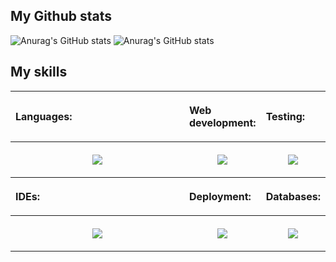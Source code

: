 ## My Github stats
![Anurag's GitHub stats](https://github-readme-stats-sigma-five.vercel.app/api?username=FrancescoMazzitelli&count_private=true&show_icons=true&theme=gruvbox&line_height=40)
![Anurag's GitHub stats](https://github-readme-stats-sigma-five.vercel.app/api/top-langs/?username=FrancescoMazzitelli&theme=gruvbox&langs_count=8&hide=css&count_private=true&show_icons=true&line_height=40)


## My skills

<table style="border:auto;margin-left:auto;margin-right:auto;">
  <tr>
    <th style="width:300px">
      <p align="left">Languages: </p>
    </th>
    <th style="width:">
      <p align="left">Web development:</p>
    </th>
    <th>
      <p align="left">Testing:</p>
    </th>
  </tr>
  <tr>
    <th>
      <p align="center">
        <a href="https://skillicons.dev">
          <img src="https://skillicons.dev/icons?i=java,py,c,cpp,cs,r" class="images"/>
        </a>
      </p>
    </th>
    <th>
      <p align="center">
        <a href="https://skillicons.dev">
          <img src="https://skillicons.dev/icons?i=js,html,css" class="images"/>
        </a>
      </p>
    </th>
    <th>
      <p align="center">
        <a href="https://skillicons.dev">
          <img src="https://skillicons.dev/icons?i=gherkin,selenium,githubactions" class="images"/>
        </a>
      </p>
    </th>
  </tr>
  <tr>
    <th>
      <p align="left">IDEs:</p>
    </th>
    <th>
      <p align="left">Deployment:</p>
    </th>
    <th>
      <p align="left">Databases:</p>
    </th>
  </tr>
  <tr>
    <th>
      <p align="center">
        <a href="https://skillicons.dev">
          <img src="https://skillicons.dev/icons?i=vscode,visualstudio,eclipse,idea,unity,androidstudio" class="images"/>
        </a>
      </p>
    </th>
    <th>
      <p align="center">
        <a href="https://skillicons.dev">
          <img src="https://skillicons.dev/icons?i=docker,kubernetes,github" class="images"/>
        </a>
      </p>
    </th>
    <th>
      <p align="center">
        <a href="https://skillicons.dev">
          <img src="https://skillicons.dev/icons?i=mongo,mysql,redis" class="images"/>
        </a>
      </p>
    </th>
  </tr>
</table>
